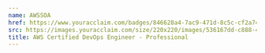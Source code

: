 ```yaml
---
name: AWSSOA
href: https://www.youracclaim.com/badges/846628a4-7ac9-471d-8c5c-cf2a74e26cfc
src: https://images.youracclaim.com/size/220x220/images/536167dd-c888-44b8-8aad-b7577a8862f3/AWS-DevOpsEngineer-Professional.png
title: AWS Certified DevOps Engineer - Professional
---
```


